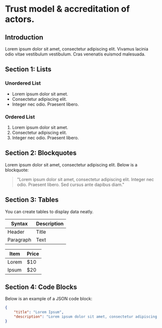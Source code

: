 # Trust model & accreditation of actors.

## Introduction

Lorem ipsum dolor sit amet, consectetur adipiscing elit. Vivamus lacinia odio vitae vestibulum vestibulum. Cras venenatis euismod malesuada.

## Section 1: Lists

### Unordered List

- Lorem ipsum dolor sit amet.
- Consectetur adipiscing elit.
- Integer nec odio. Praesent libero.

### Ordered List

1. Lorem ipsum dolor sit amet.
2. Consectetur adipiscing elit.
3. Integer nec odio. Praesent libero.

## Section 2: Blockquotes

Lorem ipsum dolor sit amet, consectetur adipiscing elit. Below is a blockquote:

> "Lorem ipsum dolor sit amet, consectetur adipiscing elit. Integer nec odio. Praesent libero. Sed cursus ante dapibus diam."

## Section 3: Tables

You can create tables to display data neatly.

| Syntax      | Description |
| ----------- | ----------- |
| Header      | Title       |
| Paragraph   | Text        |

| **Item**    | **Price**   |
| ----------- | ----------- |
| Lorem       | $10         |
| Ipsum       | $20         |

## Section 4: Code Blocks

Below is an example of a JSON code block:

```json
{
    "title": "Lorem Ipsum",
    "description": "Lorem ipsum dolor sit amet, consectetur adipiscing elit."
}
